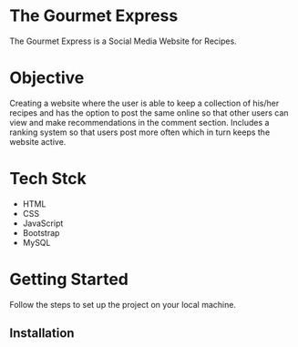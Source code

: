 # The Gourmet Express
The Gourmet Express is a Social Media Website for Recipes. 

# Objective
Creating a website where the user is able to keep a collection of his/her recipes and has the option to post the same online so that other users can view and make recommendations in the comment section. Includes a ranking system so that users post more often which in turn keeps the website active.

# Tech Stck
* HTML
* CSS
* JavaScript
* Bootstrap
* MySQL

# Getting Started
Follow the steps to set up the project on your local machine.

## Installation


